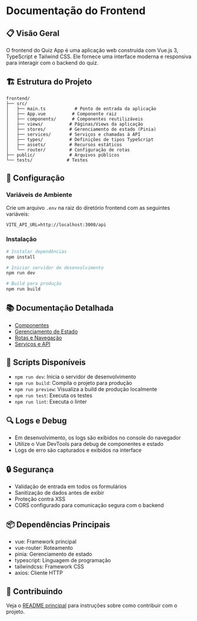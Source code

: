 # Documentação do Frontend

## 📋 Visão Geral

O frontend do Quiz App é uma aplicação web construída com Vue.js 3, TypeScript e Tailwind CSS. Ele fornece uma interface moderna e responsiva para interagir com o backend do quiz.

## 🏗️ Estrutura do Projeto

```
frontend/
├── src/
│   ├── main.ts           # Ponto de entrada da aplicação
│   ├── App.vue          # Componente raiz
│   ├── components/      # Componentes reutilizáveis
│   ├── views/          # Páginas/Views da aplicação
│   ├── stores/         # Gerenciamento de estado (Pinia)
│   ├── services/       # Serviços e chamadas à API
│   ├── types/          # Definições de tipos TypeScript
│   ├── assets/         # Recursos estáticos
│   └── router/         # Configuração de rotas
├── public/             # Arquivos públicos
└── tests/             # Testes
```

## 🔧 Configuração

### Variáveis de Ambiente

Crie um arquivo `.env` na raiz do diretório frontend com as seguintes variáveis:

```env
VITE_API_URL=http://localhost:3000/api
```

### Instalação

```bash
# Instalar dependências
npm install

# Iniciar servidor de desenvolvimento
npm run dev

# Build para produção
npm run build
```

## 📚 Documentação Detalhada

- [Componentes](./components.md)
- [Gerenciamento de Estado](./state-management.md)
- [Rotas e Navegação](./routing.md)
- [Serviços e API](./services.md)

## 🚀 Scripts Disponíveis

- `npm run dev`: Inicia o servidor de desenvolvimento
- `npm run build`: Compila o projeto para produção
- `npm run preview`: Visualiza a build de produção localmente
- `npm run test`: Executa os testes
- `npm run lint`: Executa o linter

## 🔍 Logs e Debug

- Em desenvolvimento, os logs são exibidos no console do navegador
- Utilize o Vue DevTools para debug de componentes e estado
- Logs de erro são capturados e exibidos na interface

## 🔒 Segurança

- Validação de entrada em todos os formulários
- Sanitização de dados antes de exibir
- Proteção contra XSS
- CORS configurado para comunicação segura com o backend

## 📦 Dependências Principais

- vue: Framework principal
- vue-router: Roteamento
- pinia: Gerenciamento de estado
- typescript: Linguagem de programação
- tailwindcss: Framework CSS
- axios: Cliente HTTP

## 🤝 Contribuindo

Veja o [README principal](../../README.md) para instruções sobre como contribuir com o projeto. 
